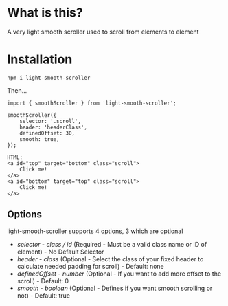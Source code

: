 # What is this?

A very light smooth scroller used to scroll from elements to element

# Installation

`npm i light-smooth-scroller`

Then...

```
import { smoothScroller } from 'light-smooth-scroller';

smoothScroller({
    selector: '.scroll',
    header: 'headerClass',
    definedOffset: 30,
    smooth: true,
});

HTML:
<a id="top" target="bottom" class="scroll">
    Click me!
</a>
<a id="bottom" target="top" class="scroll">
    Click me!
</a>
```

## Options

light-smooth-scroller supports 4 options, 3 which are optional

* *selector* - _class / id_ (Required - Must be a valid class name or ID of element) - No Default Selector
* *header* - _class_ (Optional - Select the class of your fixed header to calculate needed padding for scroll) - Default: none
* *definedOffset* - _number_ (Optional - If you want to add more offset to the scroll) - Default: 0
* *smooth* - _boolean_ (Optional - Defines if you want smooth scrolling or not) - Default: true